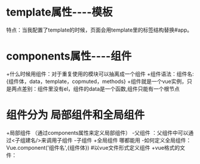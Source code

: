 # template属性----模板
  特点：当我配置了template的时候，页面会用template里的标签结构替换#app。

# components属性----组件
+什么时候用组件：对于重复使用的模块可以抽离成一个组件
+组件语法：组件名:{组件体，data，template，copmuted，methods}
+组件就是一个vue实例，只是两点差别：组件里没有el，组件的data是一个函数,组件只能有一个根节点

# 组件分为 局部组件和全局组件
+局部组件  （通过components属性来定义局部组件）
  -父组件  ：父组件中可以通过<子组建名/>来调用子组件
  -子组件
+全局组件  哪都能用
 -如何定义全局组件：Vue.component('组件名',{组件体})
#以vue文件形式定义组件
+vue格式的文件：<template>  模板
               <script> js
               <style lang='scss' scoped> 写样式  配sass-loader node-sass;scoped样式只在当前组件生效



